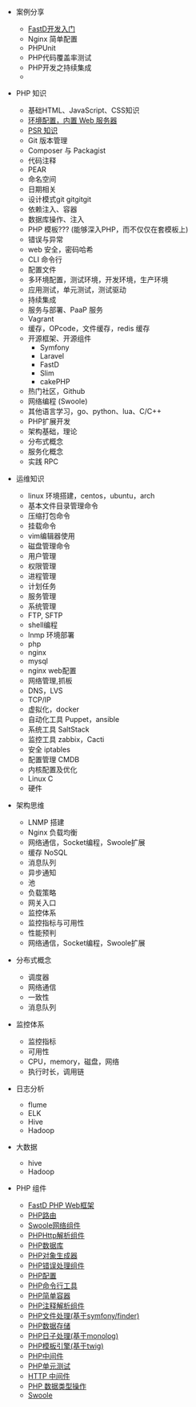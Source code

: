 * 案例分享
    * [FastD开发入门](blog/practice/practice-1-created-api)
    * Nginx 简单配置
    * PHPUnit
    * PHP代码覆盖率测试
    * PHP开发之持续集成
    * 
* PHP 知识
    * 基础HTML、JavaScript、CSS知识
    * [环境配置，内置 Web 服务器](stack/experience/local-server.md)
    * [PSR 知识](stack/experience/psr.md)
    * Git 版本管理
    * Composer 与 Packagist
    * 代码注释
    * PEAR
    * 命名空间
    * 日期相关
    * 设计模式git  gitgitgit 
    * 依赖注入、容器
    * 数据库操作、注入
    * PHP 模板??? (能够深入PHP，而不仅仅在套模板上)
    * 错误与异常
    * web 安全，密码哈希
    * CLI 命令行
    * 配置文件
    * 多环境配置，测试环境，开发环境，生产环境
    * 应用测试，单元测试，测试驱动
    * 持续集成
    * 服务与部署、PaaP 服务
    * Vagrant
    * 缓存，OPcode，文件缓存，redis 缓存
    * 开源框架、开源组件
        * Symfony
        * Laravel
        * FastD
        * Slim
        * cakePHP
    * 热门社区，Github
    * 网络编程 (Swoole)
    * 其他语言学习，go、python、lua、C/C++
    * PHP扩展开发
    * 架构基础，理论
    * 分布式概念
    * 服务化概念
    * 实践 RPC

* 运维知识
    * linux 环境搭建，centos，ubuntu，arch
    * 基本文件目录管理命令
    * 压缩打包命令
    * 挂载命令
    * vim编辑器使用
    * 磁盘管理命令
    * 用户管理
    * 权限管理
    * 进程管理
    * 计划任务
    * 服务管理
    * 系统管理
    * FTP, SFTP
    * shell编程
    * lnmp 环境部署
    * php
    * nginx
    * mysql
    * nginx web配置
    * 网络管理,抓板
    * DNS，LVS
    * TCP/IP
    * 虚拟化，docker
    * 自动化工具 Puppet，ansible
    * 系统工具 SaltStack
    * 监控工具 zabbix，Cacti
    * 安全 iptables
    * 配置管理 CMDB
    * 内核配置及优化
    * Linux C
    * 硬件

* 架构思维
    * LNMP 搭建
    * Nginx 负载均衡
    * 网络通信，Socket编程，Swoole扩展
    * 缓存 NoSQL
    * 消息队列
    * 异步通知
    * 池
    * 负载策略
    * 网关入口
    * 监控体系
    * 监控指标与可用性
    * 性能预判
    * 网络通信，Socket编程，Swoole扩展

* 分布式概念
    * 调度器
    * 网络通信
    * 一致性
    * 消息队列

* 监控体系
    * 监控指标
    * 可用性
    * CPU，memory，磁盘，网络
    * 执行时长，调用链

* 日志分析
    * flume
    * ELK
    * Hive
    * Hadoop

* 大数据
    * hive
    * Hadoop
    
* PHP 组件
    * [FastD PHP Web框架](https://github.com/JanHuang/fastD)
    * [PHP路由](https://github.com/JanHuang/routing)
    * [Swoole网络组件](https://github.com/JanHuang/swoole)
    * [PHPHttp解析组件](https://github.com/JanHuang/http)
    * [PHP数据库](https://github.com/JanHuang/database)
    * [PHP对象生成器](https://github.com/JanHuang/database)
    * [PHP错误处理组件](https://github.com/JanHuang/debug)
    * [PHP配置](https://github.com/JanHuang/config)
    * [PHP命令行工具](https://github.com/JanHuang/console)
    * [PHP简单容器](https://github.com/JanHuang/container)
    * [PHP注释解析组件](https://github.com/JanHuang/annotation)
    * [PHP文件处理(基于symfony/finder)](https://github.com/JanHuang/finder)
    * [PHP数据存储](https://github.com/JanHuang/storage)
    * [PHP日子处理(基于monolog)](https://github.com/JanHuang/logger)
    * [PHP模板引擎(基于twig)](https://github.com/JanHuang/template)
    * [PHP中间件](https://github.com/JanHuang/middleware)
    * [PHP单元测试](https://github.com/JanHuang/testing)
    * [HTTP 中间件](https://github.com/JanHuang/middleware)
    * [PHP 数据类型操作](https://github.com/JanHuang/utils)
    * [Swoole](https://github.com/JanHuang/swoole)
